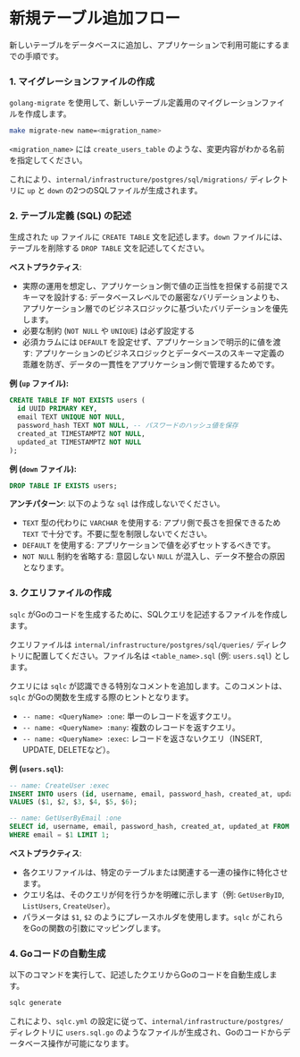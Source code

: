 # 新規テーブル追加フロー

新しいテーブルをデータベースに追加し、アプリケーションで利用可能にするまでの手順です。

### 1. マイグレーションファイルの作成

`golang-migrate` を使用して、新しいテーブル定義用のマイグレーションファイルを作成します。

```bash
make migrate-new name=<migration_name>
```

`<migration_name>` には `create_users_table` のような、変更内容がわかる名前を指定してください。

これにより、`internal/infrastructure/postgres/sql/migrations/` ディレクトリに `up` と `down` の2つのSQLファイルが生成されます。

### 2. テーブル定義 (SQL) の記述

生成された `up` ファイルに `CREATE TABLE` 文を記述します。`down` ファイルには、テーブルを削除する `DROP TABLE` 文を記述してください。

**ベストプラクティス**:
- 実際の運用を想定し、アプリケーション側で値の正当性を担保する前提でスキーマを設計する: データベースレベルでの厳密なバリデーションよりも、アプリケーション層でのビジネスロジックに基づいたバリデーションを優先します。
- 必要な制約 (`NOT NULL` や `UNIQUE`) は必ず設定する
- 必須カラムには `DEFAULT` を設定せず、アプリケーションで明示的に値を渡す: アプリケーションのビジネスロジックとデータベースのスキーマ定義の乖離を防ぎ、データの一貫性をアプリケーション側で管理するためです。

**例 (`up` ファイル):**
```sql
CREATE TABLE IF NOT EXISTS users (
  id UUID PRIMARY KEY,
  email TEXT UNIQUE NOT NULL,
  password_hash TEXT NOT NULL, -- パスワードのハッシュ値を保存
  created_at TIMESTAMPTZ NOT NULL,
  updated_at TIMESTAMPTZ NOT NULL
);
```

**例 (`down` ファイル):**
```sql
DROP TABLE IF EXISTS users;
```

**アンチパターン**:
以下のような `sql` は作成しないでください。

- `TEXT` 型の代わりに `VARCHAR` を使用する:
   アプリ側で長さを担保できるため `TEXT` で十分です。不要に型を制限しないでください。
- `DEFAULT` を使用する:
  アプリケーションで値を必ずセットするべきです。
- `NOT NULL` 制約を省略する:
  意図しない `NULL` が混入し、データ不整合の原因となります。

### 3. クエリファイルの作成

`sqlc` がGoのコードを生成するために、SQLクエリを記述するファイルを作成します。

クエリファイルは `internal/infrastructure/postgres/sql/queries/` ディレクトリに配置してください。ファイル名は `<table_name>.sql` (例: `users.sql`) とします。

クエリには `sqlc` が認識できる特別なコメントを追加します。このコメントは、`sqlc` がGoの関数を生成する際のヒントとなります。

-   `-- name: <QueryName> :one`: 単一のレコードを返すクエリ。
-   `-- name: <QueryName> :many`: 複数のレコードを返すクエリ。
-   `-- name: <QueryName> :exec`: レコードを返さないクエリ（INSERT, UPDATE, DELETEなど）。

**例 (`users.sql`):**
```sql
-- name: CreateUser :exec
INSERT INTO users (id, username, email, password_hash, created_at, updated_at)
VALUES ($1, $2, $3, $4, $5, $6);

-- name: GetUserByEmail :one
SELECT id, username, email, password_hash, created_at, updated_at FROM users
WHERE email = $1 LIMIT 1;
```

**ベストプラクティス**:
-   各クエリファイルは、特定のテーブルまたは関連する一連の操作に特化させます。
-   クエリ名は、そのクエリが何を行うかを明確に示します（例: `GetUserByID`, `ListUsers`, `CreateUser`）。
-   パラメータは `$1`, `$2` のようにプレースホルダを使用します。`sqlc` がこれらをGoの関数の引数にマッピングします。

### 4. Goコードの自動生成

以下のコマンドを実行して、記述したクエリからGoのコードを自動生成します。

```bash
sqlc generate
```

これにより、`sqlc.yml` の設定に従って、`internal/infrastructure/postgres/` ディレクトリに `users.sql.go` のようなファイルが生成され、Goのコードからデータベース操作が可能になります。